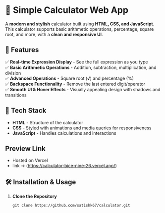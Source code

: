 
# 🧮 Simple Calculator Web App

A **modern and stylish** calculator built using **HTML, CSS, and JavaScript**. This calculator supports basic arithmetic operations, percentage, square root, and more, with a **clean and responsive UI**.

## 🚀 Features
✅ **Real-time Expression Display** - See the full expression as you type  
✅ **Basic Arithmetic Operations** - Addition, subtraction, multiplication, and division  
✅ **Advanced Operations** - Square root (√) and percentage (%)  
✅ **Backspace Functionality** - Remove the last entered digit/operator    
✅ **Smooth UI & Hover Effects** - Visually appealing design with shadows and transitions  


## 🎨 Tech Stack  
- **HTML** - Structure of the calculator  
- **CSS** - Styled with animations and media queries for responsiveness  
- **JavaScript** - Handles calculations and interactions  

## Preview Link
- Hosted on Vercel
- link -> (https://calculator-bice-nine-26.vercel.app/)

## 🛠 Installation & Usage  
1. **Clone the Repository**  
   ```terminal
   git clone https://github.com/satishk67/calculator.git
